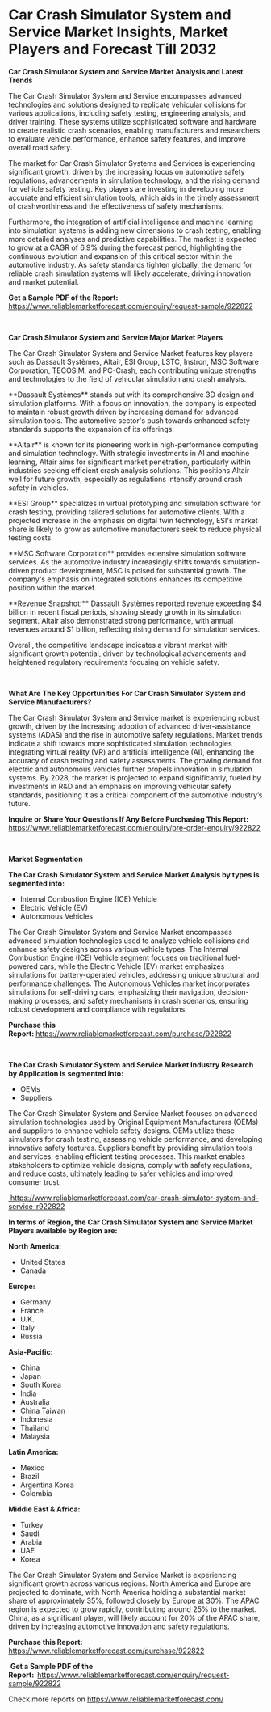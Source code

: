 <p><h1>Car Crash Simulator System and Service Market Insights, Market Players and Forecast Till 2032</h1></p><p><strong>Car Crash Simulator System and Service Market Analysis and Latest Trends</strong></p>
<p><p>The Car Crash Simulator System and Service encompasses advanced technologies and solutions designed to replicate vehicular collisions for various applications, including safety testing, engineering analysis, and driver training. These systems utilize sophisticated software and hardware to create realistic crash scenarios, enabling manufacturers and researchers to evaluate vehicle performance, enhance safety features, and improve overall road safety.</p><p>The market for Car Crash Simulator Systems and Services is experiencing significant growth, driven by the increasing focus on automotive safety regulations, advancements in simulation technology, and the rising demand for vehicle safety testing. Key players are investing in developing more accurate and efficient simulation tools, which aids in the timely assessment of crashworthiness and the effectiveness of safety mechanisms. </p><p>Furthermore, the integration of artificial intelligence and machine learning into simulation systems is adding new dimensions to crash testing, enabling more detailed analyses and predictive capabilities. The market is expected to grow at a CAGR of 6.9% during the forecast period, highlighting the continuous evolution and expansion of this critical sector within the automotive industry. As safety standards tighten globally, the demand for reliable crash simulation systems will likely accelerate, driving innovation and market potential.</p></p>
<p><strong>Get a Sample PDF of the Report:&nbsp;</strong> <a href="https://www.reliablemarketforecast.com/enquiry/request-sample/922822?utm_campaign=3050&utm_medium=2&utm_source=Github&utm_content=ia&utm_term=07032025&utm_id=car-crash-simulator-system-and-service">https://www.reliablemarketforecast.com/enquiry/request-sample/922822</a></p>
<p>&nbsp;</p>
<p><strong>Car Crash Simulator System and Service Major Market Players</strong></p>
<p><p>The Car Crash Simulator System and Service Market features key players such as Dassault Systèmes, Altair, ESI Group, LSTC, Instron, MSC Software Corporation, TECOSIM, and PC-Crash, each contributing unique strengths and technologies to the field of vehicular simulation and crash analysis.</p><p>**Dassault Systèmes** stands out with its comprehensive 3D design and simulation platforms. With a focus on innovation, the company is expected to maintain robust growth driven by increasing demand for advanced simulation tools. The automotive sector's push towards enhanced safety standards supports the expansion of its offerings.</p><p>**Altair** is known for its pioneering work in high-performance computing and simulation technology. With strategic investments in AI and machine learning, Altair aims for significant market penetration, particularly within industries seeking efficient crash analysis solutions. This positions Altair well for future growth, especially as regulations intensify around crash safety in vehicles.</p><p>**ESI Group** specializes in virtual prototyping and simulation software for crash testing, providing tailored solutions for automotive clients. With a projected increase in the emphasis on digital twin technology, ESI's market share is likely to grow as automotive manufacturers seek to reduce physical testing costs.</p><p>**MSC Software Corporation** provides extensive simulation software services. As the automotive industry increasingly shifts towards simulation-driven product development, MSC is poised for substantial growth. The company's emphasis on integrated solutions enhances its competitive position within the market.</p><p>**Revenue Snapshot:** Dassault Systèmes reported revenue exceeding $4 billion in recent fiscal periods, showing steady growth in its simulation segment. Altair also demonstrated strong performance, with annual revenues around $1 billion, reflecting rising demand for simulation services.</p><p>Overall, the competitive landscape indicates a vibrant market with significant growth potential, driven by technological advancements and heightened regulatory requirements focusing on vehicle safety.</p></p>
<p>&nbsp;</p>
<p><strong>What Are The Key Opportunities For Car Crash Simulator System and Service Manufacturers?</strong></p>
<p><p>The Car Crash Simulator System and Service market is experiencing robust growth, driven by the increasing adoption of advanced driver-assistance systems (ADAS) and the rise in automotive safety regulations. Market trends indicate a shift towards more sophisticated simulation technologies integrating virtual reality (VR) and artificial intelligence (AI), enhancing the accuracy of crash testing and safety assessments. The growing demand for electric and autonomous vehicles further propels innovation in simulation systems. By 2028, the market is projected to expand significantly, fueled by investments in R&D and an emphasis on improving vehicular safety standards, positioning it as a critical component of the automotive industry’s future.</p></p>
<p><strong>Inquire or Share Your Questions If Any Before Purchasing This Report:</strong> <a href="https://www.reliablemarketforecast.com/enquiry/pre-order-enquiry/922822?utm_campaign=3050&utm_medium=2&utm_source=Github&utm_content=ia&utm_term=07032025&utm_id=car-crash-simulator-system-and-service">https://www.reliablemarketforecast.com/enquiry/pre-order-enquiry/922822</a></p>
<p>&nbsp;</p>
<p><strong>Market Segmentation</strong></p>
<p><strong>The Car Crash Simulator System and Service Market Analysis by types is segmented into:</strong></p>
<p><ul><li>Internal Combustion Engine (ICE) Vehicle</li><li>Electric Vehicle (EV)</li><li>Autonomous Vehicles</li></ul></p>
<p><p>The Car Crash Simulator System and Service Market encompasses advanced simulation technologies used to analyze vehicle collisions and enhance safety designs across various vehicle types. The Internal Combustion Engine (ICE) Vehicle segment focuses on traditional fuel-powered cars, while the Electric Vehicle (EV) market emphasizes simulations for battery-operated vehicles, addressing unique structural and performance challenges. The Autonomous Vehicles market incorporates simulations for self-driving cars, emphasizing their navigation, decision-making processes, and safety mechanisms in crash scenarios, ensuring robust development and compliance with regulations.</p></p>
<p><strong>Purchase this Report:&nbsp;</strong><a href="https://www.reliablemarketforecast.com/purchase/922822?utm_campaign=3050&utm_medium=2&utm_source=Github&utm_content=ia&utm_term=07032025&utm_id=car-crash-simulator-system-and-service">https://www.reliablemarketforecast.com/purchase/922822</a></p>
<p>&nbsp;</p>
<p><strong>The Car Crash Simulator System and Service Market Industry Research by Application is segmented into:</strong></p>
<p><ul><li>OEMs</li><li>Suppliers</li></ul></p>
<p><p>The Car Crash Simulator System and Service Market focuses on advanced simulation technologies used by Original Equipment Manufacturers (OEMs) and suppliers to enhance vehicle safety designs. OEMs utilize these simulators for crash testing, assessing vehicle performance, and developing innovative safety features. Suppliers benefit by providing simulation tools and services, enabling efficient testing processes. This market enables stakeholders to optimize vehicle designs, comply with safety regulations, and reduce costs, ultimately leading to safer vehicles and improved consumer trust.</p></p>
<p><a href="https://www.reliablemarketforecast.com/car-crash-simulator-system-and-service-r922822?utm_campaign=3050&utm_medium=2&utm_source=Github&utm_content=ia&utm_term=07032025&utm_id=car-crash-simulator-system-and-service">&nbsp;https://www.reliablemarketforecast.com/car-crash-simulator-system-and-service-r922822</a></p>
<p><strong>In terms of Region, the Car Crash Simulator System and Service Market Players available by Region are:</strong></p>
<p>
    <p> <strong> North America: </strong>
        <ul>
            <li>United States</li>
            <li>Canada</li>
        </ul>
        </p> 
    <p> <strong> Europe: </strong>
        <ul>
            <li>Germany</li>
            <li>France</li>
            <li>U.K.</li>
            <li>Italy</li>
            <li>Russia</li>
        </ul>
        </p> 
    <p> <strong> Asia-Pacific: </strong>
        <ul>
            <li>China</li>
            <li>Japan</li>
            <li>South Korea</li>
            <li>India</li>
            <li>Australia</li>
            <li>China Taiwan</li>
            <li>Indonesia</li>
            <li>Thailand</li>
            <li>Malaysia</li>
        </ul>
        </p> 
    <p> <strong> Latin America: </strong>
        <ul>
            <li>Mexico</li>
            <li>Brazil</li>
            <li>Argentina Korea</li>
            <li>Colombia</li>
        </ul>
        </p> 
    <p> <strong> Middle East & Africa: </strong>
        <ul>
            <li>Turkey</li>
            <li>Saudi</li>
            <li>Arabia</li>
            <li>UAE</li>
            <li>Korea</li>
        </ul>
    </p>
    </p>
<p><p>The Car Crash Simulator System and Service Market is experiencing significant growth across various regions. North America and Europe are projected to dominate, with North America holding a substantial market share of approximately 35%, followed closely by Europe at 30%. The APAC region is expected to grow rapidly, contributing around 25% to the market. China, as a significant player, will likely account for 20% of the APAC share, driven by increasing automotive innovation and safety regulations.</p></p>
<p><strong>Purchase this Report: </strong><a href="https://www.reliablemarketforecast.com/purchase/922822?utm_campaign=3050&utm_medium=2&utm_source=Github&utm_content=ia&utm_term=07032025&utm_id=car-crash-simulator-system-and-service">https://www.reliablemarketforecast.com/purchase/922822</a></p>
<p>&nbsp;<strong>Get a Sample PDF of the Report:&nbsp;&nbsp;</strong><a href="https://www.reliablemarketforecast.com/enquiry/request-sample/922822?utm_campaign=3050&utm_medium=2&utm_source=Github&utm_content=ia&utm_term=07032025&utm_id=car-crash-simulator-system-and-service">https://www.reliablemarketforecast.com/enquiry/request-sample/922822</a></p>
<p><strong></strong></p>
<p>Check more reports on <a href="https://www.reliablemarketforecast.com/?utm_campaign=3050&utm_medium=2&utm_source=Github&utm_content=ia&utm_term=07032025&utm_id=car-crash-simulator-system-and-service">https://www.reliablemarketforecast.com/</a></p>